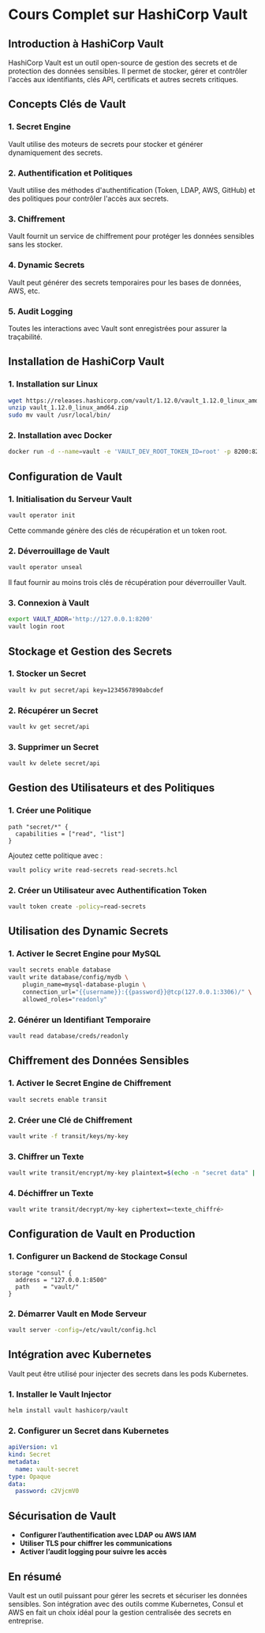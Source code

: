 # Cours Complet sur HashiCorp Vault

## Introduction à HashiCorp Vault
HashiCorp Vault est un outil open-source de gestion des secrets et de protection des données sensibles. Il permet de stocker, gérer et contrôler l'accès aux identifiants, clés API, certificats et autres secrets critiques.

## Concepts Clés de Vault

### 1. **Secret Engine**
Vault utilise des moteurs de secrets pour stocker et générer dynamiquement des secrets.

### 2. **Authentification et Politiques**
Vault utilise des méthodes d'authentification (Token, LDAP, AWS, GitHub) et des politiques pour contrôler l'accès aux secrets.

### 3. **Chiffrement**
Vault fournit un service de chiffrement pour protéger les données sensibles sans les stocker.

### 4. **Dynamic Secrets**
Vault peut générer des secrets temporaires pour les bases de données, AWS, etc.

### 5. **Audit Logging**
Toutes les interactions avec Vault sont enregistrées pour assurer la traçabilité.

## Installation de HashiCorp Vault

### 1. **Installation sur Linux**
```bash
wget https://releases.hashicorp.com/vault/1.12.0/vault_1.12.0_linux_amd64.zip
unzip vault_1.12.0_linux_amd64.zip
sudo mv vault /usr/local/bin/
```

### 2. **Installation avec Docker**
```bash
docker run -d --name=vault -e 'VAULT_DEV_ROOT_TOKEN_ID=root' -p 8200:8200 vault
```

## Configuration de Vault

### 1. **Initialisation du Serveur Vault**
```bash
vault operator init
```
Cette commande génère des clés de récupération et un token root.

### 2. **Déverrouillage de Vault**
```bash
vault operator unseal
```
Il faut fournir au moins trois clés de récupération pour déverrouiller Vault.

### 3. **Connexion à Vault**
```bash
export VAULT_ADDR='http://127.0.0.1:8200'
vault login root
```

## Stockage et Gestion des Secrets

### 1. **Stocker un Secret**
```bash
vault kv put secret/api key=1234567890abcdef
```

### 2. **Récupérer un Secret**
```bash
vault kv get secret/api
```

### 3. **Supprimer un Secret**
```bash
vault kv delete secret/api
```

## Gestion des Utilisateurs et des Politiques

### 1. **Créer une Politique**
```hcl
path "secret/*" {
  capabilities = ["read", "list"]
}
```
Ajoutez cette politique avec :
```bash
vault policy write read-secrets read-secrets.hcl
```

### 2. **Créer un Utilisateur avec Authentification Token**
```bash
vault token create -policy=read-secrets
```

## Utilisation des Dynamic Secrets

### 1. **Activer le Secret Engine pour MySQL**
```bash
vault secrets enable database
vault write database/config/mydb \
    plugin_name=mysql-database-plugin \
    connection_url="{{username}}:{{password}}@tcp(127.0.0.1:3306)/" \
    allowed_roles="readonly"
```

### 2. **Générer un Identifiant Temporaire**
```bash
vault read database/creds/readonly
```

## Chiffrement des Données Sensibles

### 1. **Activer le Secret Engine de Chiffrement**
```bash
vault secrets enable transit
```

### 2. **Créer une Clé de Chiffrement**
```bash
vault write -f transit/keys/my-key
```

### 3. **Chiffrer un Texte**
```bash
vault write transit/encrypt/my-key plaintext=$(echo -n "secret data" | base64)
```

### 4. **Déchiffrer un Texte**
```bash
vault write transit/decrypt/my-key ciphertext=<texte_chiffré>
```

## Configuration de Vault en Production

### 1. **Configurer un Backend de Stockage Consul**
```hcl
storage "consul" {
  address = "127.0.0.1:8500"
  path    = "vault/"
}
```

### 2. **Démarrer Vault en Mode Serveur**
```bash
vault server -config=/etc/vault/config.hcl
```

## Intégration avec Kubernetes
Vault peut être utilisé pour injecter des secrets dans les pods Kubernetes.

### 1. **Installer le Vault Injector**
```bash
helm install vault hashicorp/vault
```

### 2. **Configurer un Secret dans Kubernetes**
```yaml
apiVersion: v1
kind: Secret
metadata:
  name: vault-secret
type: Opaque
data:
  password: c2VjcmV0
```

## Sécurisation de Vault

- **Configurer l’authentification avec LDAP ou AWS IAM**
- **Utiliser TLS pour chiffrer les communications**
- **Activer l’audit logging pour suivre les accès**

## En résumé
Vault est un outil puissant pour gérer les secrets et sécuriser les données sensibles. Son intégration avec des outils comme Kubernetes, Consul et AWS en fait un choix idéal pour la gestion centralisée des secrets en entreprise.

